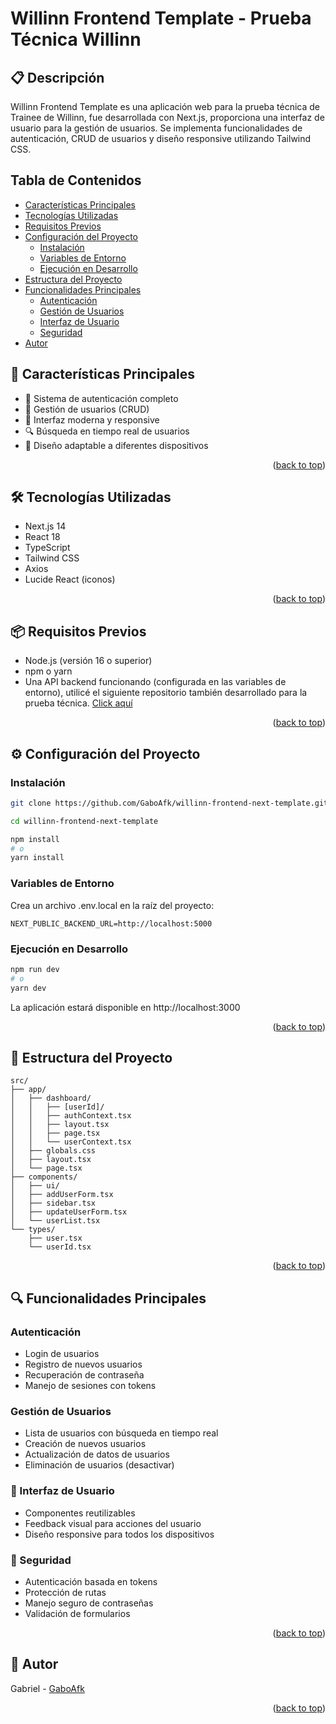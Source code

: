 <a id="readme-top"></a>
# Willinn Frontend Template - Prueba Técnica Willinn

## 📋 Descripción
Willinn Frontend Template es una aplicación web para la prueba técnica de Trainee de Willinn, fue desarrollada con Next.js, proporciona una interfaz de usuario para la gestión de usuarios. Se implementa funcionalidades de autenticación, CRUD de usuarios y diseño responsive utilizando Tailwind CSS.

## Tabla de Contenidos

- [Características Principales](#características-principales)
- [Tecnologías Utilizadas](#tecnologías-utilizadas)
- [Requisitos Previos](#requisitos-previos)
- [Configuración del Proyecto](#configuración-del-proyecto)
    - [Instalación](#instalación)
    - [Variables de Entorno](#variables-de-entorno)
    - [Ejecución en Desarrollo](#ejecución-en-desarrollo)
- [Estructura del Proyecto](#estructura-del-proyecto)
- [Funcionalidades Principales](#funcionalidades-principales)
    - [Autenticación](#autenticación)
    - [Gestión de Usuarios](#gestión-de-usuarios)
    - [Interfaz de Usuario](#interfaz-de-usuario)
    - [Seguridad](#seguridad)
- [Autor](#autor)


## 🚀 Características Principales
- 🔐 Sistema de autenticación completo
- 👥 Gestión de usuarios (CRUD)
- 🎨 Interfaz moderna y responsive
- 🔍 Búsqueda en tiempo real de usuarios
- 📱 Diseño adaptable a diferentes dispositivos
<p align="right">(<a href="#readme-top">back to top</a>)</p>

## 🛠 Tecnologías Utilizadas
- Next.js 14
- React 18
- TypeScript
- Tailwind CSS
- Axios
- Lucide React (iconos)
<p align="right">(<a href="#readme-top">back to top</a>)</p>

## 📦 Requisitos Previos
- Node.js (versión 16 o superior)
- npm o yarn
- Una API backend funcionando (configurada en las variables de entorno), utilicé el siguiente repositorio también desarrollado para la prueba técnica. [Click aquí](https://github.com/GaboAfk/Willinn-backend-api-template)
<p align="right">(<a href="#readme-top">back to top</a>)</p>

## ⚙️ Configuración del Proyecto

### Instalación
```bash
git clone https://github.com/GaboAfk/willinn-frontend-next-template.git

cd willinn-frontend-next-template

npm install
# o
yarn install
```

### Variables de Entorno
Crea un archivo .env.local en la raíz del proyecto:

```env
NEXT_PUBLIC_BACKEND_URL=http://localhost:5000
```

### Ejecución en Desarrollo
```bash
npm run dev
# o
yarn dev
```

La aplicación estará disponible en http://localhost:3000
<p align="right">(<a href="#readme-top">back to top</a>)</p>

## 📁 Estructura del Proyecto

```plaintext
src/
├── app/
│   ├── dashboard/
│   │   ├── [userId]/
│   │   ├── authContext.tsx
│   │   ├── layout.tsx
│   │   ├── page.tsx
│   │   └── userContext.tsx
│   ├── globals.css
│   ├── layout.tsx
│   └── page.tsx
├── components/
│   ├── ui/
│   ├── addUserForm.tsx
│   ├── sidebar.tsx
│   ├── updateUserForm.tsx
│   └── userList.tsx
└── types/
    ├── user.tsx
    └── userId.tsx
```
<p align="right">(<a href="#readme-top">back to top</a>)</p>

## 🔍 Funcionalidades Principales

### Autenticación
- Login de usuarios
- Registro de nuevos usuarios
- Recuperación de contraseña
- Manejo de sesiones con tokens

### Gestión de Usuarios
- Lista de usuarios con búsqueda en tiempo real
- Creación de nuevos usuarios
- Actualización de datos de usuarios
- Eliminación de usuarios (desactivar)

### 🎨 Interfaz de Usuario
- Componentes reutilizables
- Feedback visual para acciones del usuario
- Diseño responsive para todos los dispositivos

### 🔐 Seguridad
- Autenticación basada en tokens
- Protección de rutas
- Manejo seguro de contraseñas
- Validación de formularios
<p align="right">(<a href="#readme-top">back to top</a>)</p>

## 👥 Autor
Gabriel - [GaboAfk](https://github.com/GaboAfk)
<p align="right">(<a href="#readme-top">back to top</a>)</p>
